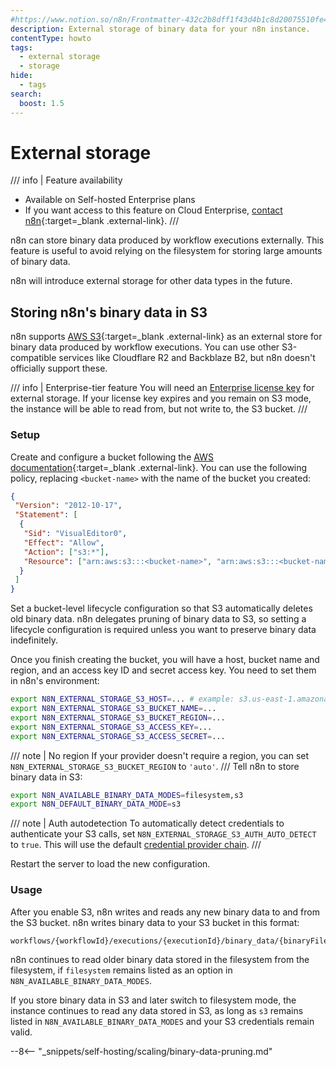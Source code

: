 ```yaml
---
#https://www.notion.so/n8n/Frontmatter-432c2b8dff1f43d4b1c8d20075510fe4
description: External storage of binary data for your n8n instance.
contentType: howto
tags:
  - external storage
  - storage
hide:
  - tags
search:
  boost: 1.5
---
```


# External storage

/// info | Feature availability

* Available on Self-hosted Enterprise plans
* If you want access to this feature on Cloud Enterprise, [contact n8n](https://n8n-community.typeform.com/to/y9X2YuGa){:target=_blank .external-link}.
///

n8n can store binary data produced by workflow executions externally. This feature is useful to avoid relying on the filesystem for storing large amounts of binary data.

n8n will introduce external storage for other data types in the future.

## Storing n8n's binary data in S3

n8n supports [AWS S3](https://docs.aws.amazon.com/AmazonS3/latest/userguide/Welcome.html){:target=_blank .external-link} as an external store for binary data produced by workflow executions. You can use other S3-compatible services like Cloudflare R2 and Backblaze B2, but n8n doesn't officially support these.

/// info | Enterprise-tier feature
You will need an [Enterprise license key](/license-key.md) for external storage. If your license key expires and you remain on S3 mode, the instance will be able to read from, but not write to, the S3 bucket.
///

### Setup

Create and configure a bucket following the [AWS documentation](https://docs.aws.amazon.com/AmazonS3/latest/userguide/creating-bucket.html){:target=_blank .external-link}. You can use the following policy, replacing `<bucket-name>` with the name of the bucket you created:

```json
{
 "Version": "2012-10-17",
 "Statement": [
  {
   "Sid": "VisualEditor0",
   "Effect": "Allow",
   "Action": ["s3:*"],
   "Resource": ["arn:aws:s3:::<bucket-name>", "arn:aws:s3:::<bucket-name>/*"]
  }
 ]
}
```

Set a bucket-level lifecycle configuration so that S3 automatically deletes old binary data. n8n delegates pruning of binary data to S3, so setting a lifecycle configuration is required unless you want to preserve binary data indefinitely.

Once you finish creating the bucket, you will have a host, bucket name and region, and an access key ID and secret access key. You need to set them in n8n's environment:

```sh
export N8N_EXTERNAL_STORAGE_S3_HOST=... # example: s3.us-east-1.amazonaws.com
export N8N_EXTERNAL_STORAGE_S3_BUCKET_NAME=...
export N8N_EXTERNAL_STORAGE_S3_BUCKET_REGION=...
export N8N_EXTERNAL_STORAGE_S3_ACCESS_KEY=...
export N8N_EXTERNAL_STORAGE_S3_ACCESS_SECRET=...
```

/// note | No region
If your provider doesn't require a region, you can set `N8N_EXTERNAL_STORAGE_S3_BUCKET_REGION` to `'auto'`.
///
Tell n8n to store binary data in S3:

```sh
export N8N_AVAILABLE_BINARY_DATA_MODES=filesystem,s3
export N8N_DEFAULT_BINARY_DATA_MODE=s3
```


/// note | Auth autodetection
To automatically detect credentials to authenticate your S3 calls, set `N8N_EXTERNAL_STORAGE_S3_AUTH_AUTO_DETECT` to `true`. This will use the default [credential provider chain](https://docs.aws.amazon.com/sdk-for-javascript/v3/developer-guide/setting-credentials-node.html#credchain).
///

Restart the server to load the new configuration.

### Usage

After you enable S3, n8n writes and reads any new binary data to and from the S3 bucket. n8n writes binary data to your S3 bucket in this format:

```
workflows/{workflowId}/executions/{executionId}/binary_data/{binaryFileId}
```

n8n continues to read older binary data stored in the filesystem from the filesystem, if `filesystem` remains listed as an option in `N8N_AVAILABLE_BINARY_DATA_MODES`.

If you store binary data in S3 and later switch to filesystem mode, the instance continues to read any data stored in S3, as long as `s3` remains listed in `N8N_AVAILABLE_BINARY_DATA_MODES` and your S3 credentials remain valid.

--8<-- "_snippets/self-hosting/scaling/binary-data-pruning.md"
